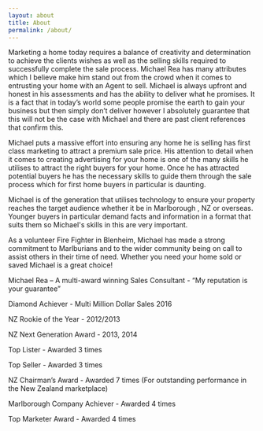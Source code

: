 ```yaml
---
layout: about
title: About
permalink: /about/
---
```


Marketing a home today requires a balance of creativity and determination to achieve the clients wishes as well as the selling skills required to successfully complete the sale process. Michael Rea has many attributes which I believe make him stand out from the crowd when it comes to entrusting your home with an Agent to sell. Michael is always upfront and honest in his assessments and has the ability to deliver what he promises. It is a fact that in today’s world some people promise the earth to gain your business but then simply don’t deliver however I absolutely guarantee that this will not be the case with Michael and there are past client references that confirm this.

Michael puts a massive effort into ensuring any home he is selling has first class marketing to attract a premium sale price. His attention to detail when it comes to creating advertising for your home is one of the many skills he utilises to attract the right buyers for your home. Once he has attracted potential buyers he has the necessary skills to guide them through the sale process which for first home buyers in particular is daunting.

Michael is of the generation that utilises technology to ensure your property reaches the target audience whether it be in Marlborough , NZ or overseas. Younger buyers in particular demand facts and information in a format that suits them so Michael's skills in this are very important.

As a volunteer Fire Fighter in Blenheim, Michael has made a strong commitment to Marlburians and to the wider community being on call to assist others in their time of need. Whether you need your home sold or saved Michael is a great choice!

Michael Rea – A multi-award winning Sales Consultant - “My reputation is your guarantee”

Diamond Achiever - Multi Million Dollar Sales 2016

NZ Rookie of the Year - 2012/2013

NZ Next Generation Award - 2013, 2014

Top Lister - Awarded 3 times

Top Seller - Awarded 3 times

NZ Chairman’s Award - Awarded 7 times (For outstanding performance in the New Zealand marketplace)

Marlborough Company Achiever - Awarded 4 times

Top Marketer Award - Awarded 4 times
